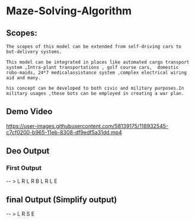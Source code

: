 

# Maze-Solving-Algorithm

## Scopes:

    The scopes of this model can be extended from self-driving cars to bot-delivery systems.

	This model can be integrated in places like automated cargo transport  system ,Intra-plant transportations , golf course cars, 	domestic robo-maids, 24*7 medicalassistance system ,complex electrical wiring aid and many.

	his concept can be developed to both civic and military purposes.In military usages ,these bots can be employed in creating a war plan.
		

## Demo Video

https://user-images.githubusercontent.com/58139175/118932545-c7cf0200-b965-11eb-8308-df9edf5a31dd.mp4

## Deo Output

 ### First Output
 -- > L R L R B L R L E
 
 ## final Output (Simplify output)
 -- > L R S E
